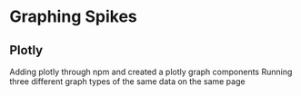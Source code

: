# Graphing Spikes

## Plotly

Adding plotly through npm and created a plotly graph components
Running three different graph types of the same data on the same page
